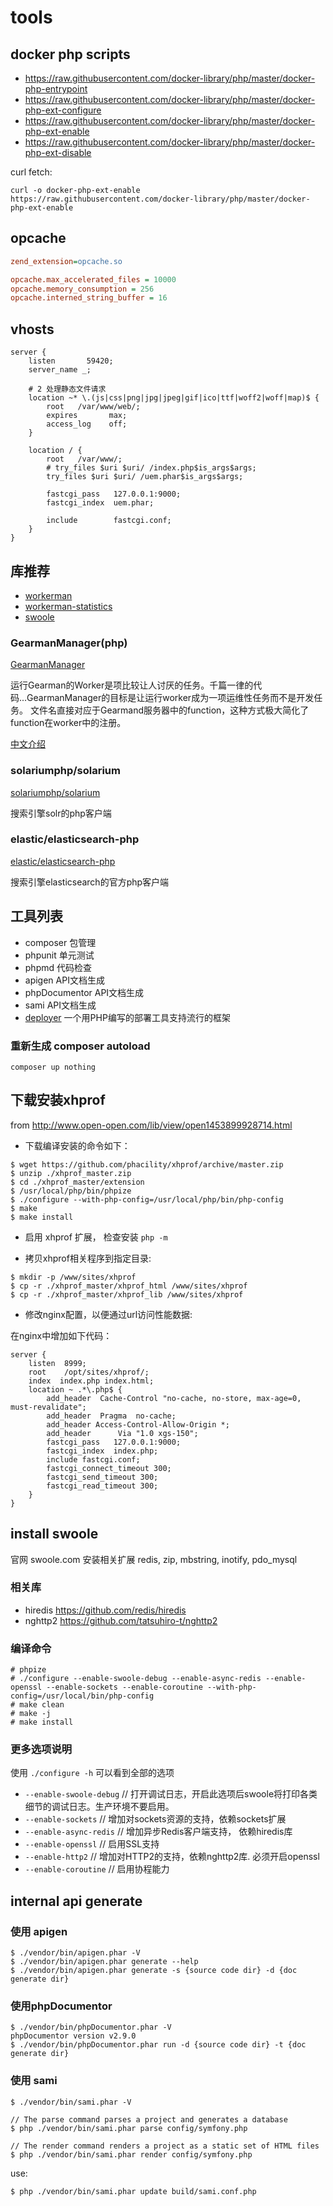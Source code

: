 # tools

## docker php scripts

- https://raw.githubusercontent.com/docker-library/php/master/docker-php-entrypoint
- https://raw.githubusercontent.com/docker-library/php/master/docker-php-ext-configure
- https://raw.githubusercontent.com/docker-library/php/master/docker-php-ext-enable
- https://raw.githubusercontent.com/docker-library/php/master/docker-php-ext-disable

curl fetch:

```
curl -o docker-php-ext-enable https://raw.githubusercontent.com/docker-library/php/master/docker-php-ext-enable
```

## opcache

```ini
zend_extension=opcache.so

opcache.max_accelerated_files = 10000
opcache.memory_consumption = 256
opcache.interned_string_buffer = 16
```

## vhosts

```
server {
    listen       59420;
    server_name _;

    # 2 处理静态文件请求
    location ~* \.(js|css|png|jpg|jpeg|gif|ico|ttf|woff2|woff|map)$ {
        root   /var/www/web/;
        expires       max;
        access_log    off;
    }

    location / {
        root   /var/www/;
        # try_files $uri $uri/ /index.php$is_args$args;
        try_files $uri $uri/ /uem.phar$is_args$args;

        fastcgi_pass   127.0.0.1:9000;
        fastcgi_index  uem.phar;

        include        fastcgi.conf;
    }
}
```

## 库推荐

- [workerman](https://github.com/walkor/workerman)
- [workerman-statistics](https://github.com/walkor/workerman-statistics)
- [swoole](https://github.com/swoole/swoole-src)

### GearmanManager(php)

[GearmanManager](https://github.com/brianlmoon/GearmanManager)

运行Gearman的Worker是项比较让人讨厌的任务。千篇一律的代码...GearmanManager的目标是让运行worker成为一项运维性任务而不是开发任务。
文件名直接对应于Gearmand服务器中的function，这种方式极大简化了function在worker中的注册。

[中文介绍](http://www.cnblogs.com/x3d/p/gearman-worker-manager.html)

### solariumphp/solarium

[solariumphp/solarium](https://github.com/solariumphp/solarium)

搜索引擎solr的php客户端

### elastic/elasticsearch-php

[elastic/elasticsearch-php](https://github.com/elastic/elasticsearch-php)

搜索引擎elasticsearch的官方php客户端

## 工具列表

- composer 包管理
- phpunit 单元测试
- phpmd 代码检查
- apigen API文档生成
- phpDocumentor API文档生成
- sami API文档生成
- [deployer](https://deployer.org/releases/v4.0.1/deployer.phar) 一个用PHP编写的部署工具支持流行的框架

### 重新生成 composer autoload

```
composer up nothing
```

## 下载安装xhprof

from http://www.open-open.com/lib/view/open1453899928714.html

- 下载编译安装的命令如下：

```
$ wget https://github.com/phacility/xhprof/archive/master.zip
$ unzip ./xhprof_master.zip
$ cd ./xhprof_master/extension
$ /usr/local/php/bin/phpize
$ ./configure --with-php-config=/usr/local/php/bin/php-config
$ make
$ make install
```

- 启用 xhprof 扩展， 检查安装 `php -m`

- 拷贝xhprof相关程序到指定目录:

```
$ mkdir -p /www/sites/xhprof
$ cp -r ./xhprof_master/xhprof_html /www/sites/xhprof
$ cp -r ./xhprof_master/xhprof_lib /www/sites/xhprof
```

- 修改nginx配置，以便通过url访问性能数据:

在nginx中增加如下代码：

```
server {
    listen  8999;
    root    /opt/sites/xhprof/;
    index  index.php index.html;
    location ~ .*\.php$ {
        add_header  Cache-Control "no-cache, no-store, max-age=0, must-revalidate";
        add_header  Pragma  no-cache;
        add_header Access-Control-Allow-Origin *;
        add_header      Via "1.0 xgs-150";
        fastcgi_pass   127.0.0.1:9000;
        fastcgi_index  index.php;
        include fastcgi.conf;
        fastcgi_connect_timeout 300;
        fastcgi_send_timeout 300;
        fastcgi_read_timeout 300;
    }
}
```

## install swoole

官网 swoole.com
安装相关扩展 redis, zip, mbstring, inotify, pdo_mysql

### 相关库

- hiredis https://github.com/redis/hiredis
- nghttp2 https://github.com/tatsuhiro-t/nghttp2

### 编译命令

```
# phpize
# ./configure --enable-swoole-debug --enable-async-redis --enable-openssl --enable-sockets --enable-coroutine --with-php-config=/usr/local/bin/php-config
# make clean
# make -j
# make install
```

### 更多选项说明

使用 `./configure -h` 可以看到全部的选项

- `--enable-swoole-debug`  // 打开调试日志，开启此选项后swoole将打印各类细节的调试日志。生产环境不要启用。
- `--enable-sockets`       // 增加对sockets资源的支持，依赖sockets扩展
- `--enable-async-redis`   // 增加异步Redis客户端支持， 依赖hiredis库
- `--enable-openssl`       // 启用SSL支持
- `--enable-http2`         // 增加对HTTP2的支持，依赖nghttp2库. 必须开启openssl
- `--enable-coroutine`       // 启用协程能力


## internal api generate

### 使用 apigen

```
$ ./vendor/bin/apigen.phar -V
$ ./vendor/bin/apigen.phar generate --help
$ ./vendor/bin/apigen.phar generate -s {source code dir} -d {doc generate dir}
```

### 使用phpDocumentor

```
$ ./vendor/bin/phpDocumentor.phar -V
phpDocumentor version v2.9.0
$ ./vendor/bin/phpDocumentor.phar run -d {source code dir} -t {doc generate dir}
```

### 使用 sami

```
$ ./vendor/bin/sami.phar -V

// The parse command parses a project and generates a database
$ php ./vendor/bin/sami.phar parse config/symfony.php

// The render command renders a project as a static set of HTML files
$ php ./vendor/bin/sami.phar render config/symfony.php
```

use:

```
$ php ./vendor/bin/sami.phar update build/sami.conf.php
```
